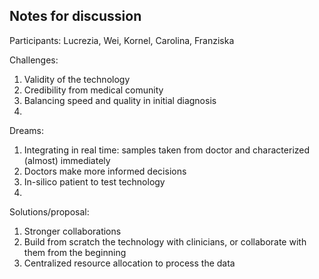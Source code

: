 ## Notes for discussion

Participants: Lucrezia, Wei, Kornel, Carolina, Franziska

Challenges:
1. Validity of the technology
2. Credibility from medical comunity
3. Balancing speed and quality in initial diagnosis
4. 
Dreams:
1. Integrating in real time: samples taken from doctor and characterized (almost) immediately
2. Doctors make more informed decisions
3. In-silico patient to test technology
4. 
Solutions/proposal:
1. Stronger collaborations
2. Build from scratch the technology with clinicians, or collaborate with them from the beginning
3. Centralized resource allocation to process the data 
